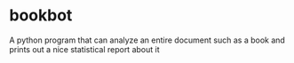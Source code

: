 # bookbot
A python program that can analyze an entire document such as a book and prints out a nice statistical report about it
